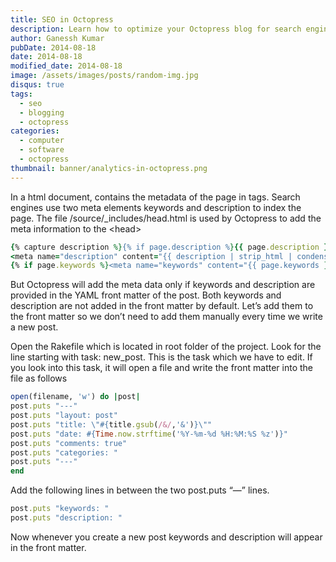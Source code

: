 ```yaml
---
title: SEO in Octopress
description: Learn how to optimize your Octopress blog for search engines by adding meta keywords and descriptions to your posts.
author: Ganessh Kumar
pubDate: 2014-08-18
date: 2014-08-18
modified_date: 2014-08-18
image: /assets/images/posts/random-img.jpg
disqus: true
tags:
  - seo
  - blogging
  - octopress
categories:
  - computer
  - software
  - octopress
thumbnail: banner/analytics-in-octopress.png
---
```


In a html document, contains the metadata of the page in tags. Search engines use two meta elements keywords and description to index the page. The file /source/_includes/head.html is used by Octopress to add the meta information to the &lt;head&gt;

```ruby
{% capture description %}{% if page.description %}{{ page.description }}{% else %}{{ content | raw_content }}{% endif %}{% endcapture %}
<meta name="description" content="{{ description | strip_html | condense_spaces | truncate:150 }}">
{% if page.keywords %}<meta name="keywords" content="{{ page.keywords }}">{% endif %}
```

But Octopress will add the meta data only if keywords and description are provided in the YAML front matter of the post. Both keywords and description are not added in the front matter by default. Let’s add them to the front matter so we don’t need to add them manually every time we write a new post.

Open the Rakefile which is located in root folder of the project. Look for the line starting with task: new_post. This is the task which we have to edit. If you look into this task, it will open a file and write the front matter into the file as follows

```ruby
open(filename, 'w') do |post|
post.puts "---"
post.puts "layout: post"
post.puts "title: \"#{title.gsub(/&/,'&')}\""
post.puts "date: #{Time.now.strftime('%Y-%m-%d %H:%M:%S %z')}"
post.puts "comments: true"
post.puts "categories: "
post.puts "---"
end
```

Add the following lines in between the two post.puts “—” lines.

```ruby
post.puts "keywords: "
post.puts "description: "
```

Now whenever you create a new post keywords and description will appear in the front matter.